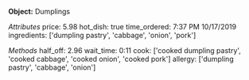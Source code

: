 **Object:** Dumplings

*Attributes*
price: 5.98
hot_dish: true
time_ordered: 7:37 PM 10/17/2019
ingredients: ['dumpling pastry', 'cabbage', 'onion', 'pork']

*Methods*
half_off: 2.96
wait_time: 0:11
cook: ['cooked dumpling pastry', 'cooked cabbage', 'cooked onion', 'cooked pork']
allergy: ['dumpling pastry', 'cabbage', 'onion']

